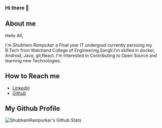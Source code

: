 ### Hi there 👋

## About me

  Hello All,

  I'm *Shubham Rampukar* a Final year IT undergrad currently persuing my B.Tech from Walchand College of Engineering,Sangli.I'm skilled in docker, Android, Java, git,React.
  I'm Interested in Contributing to Open Source and learning new Technologies.   

## How to Reach me

 - [*LinkedIn*](https://www.linkedin.com/in/shubham-rampurkar-a89315171/)
 - [*Github*](https://github.com/AltCtrlDel1999)

## My Github Profile
<img align="left" alt="ShubhamRampurkar's Github Stats" src="https://github-readme-stats.codestackr.vercel.app/api?username=AltCtrlDel1999&show_icons=true&hide_border=true&theme=tokyonight" />

<!--
**AltCtrlDel1999/AltCtrlDel1999** is a ✨ _special_ ✨ repository because its `README.md` (this file) appears on your GitHub profile.

Here are some ideas to get you started:

- 🔭 I’m currently working on ...
- 🌱 I’m currently learning ...
- 👯 I’m looking to collaborate on ...
- 🤔 I’m looking for help with ...
- 💬 Ask me about ...
- 📫 How to reach me: ...
- 😄 Pronouns: ...
- ⚡ Fun fact: ...
-->
